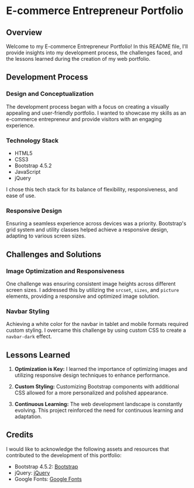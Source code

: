 # E-commerce Entrepreneur Portfolio

## Overview

Welcome to my E-commerce Entrepreneur Portfolio! In this README file, I'll provide insights into my development process, the challenges faced, and the lessons learned during the creation of my web portfolio.

## Development Process

### Design and Conceptualization

The development process began with a focus on creating a visually appealing and user-friendly portfolio. I wanted to showcase my skills as an e-commerce entrepreneur and provide visitors with an engaging experience.

### Technology Stack

- HTML5
- CSS3
- Bootstrap 4.5.2
- JavaScript
- jQuery

I chose this tech stack for its balance of flexibility, responsiveness, and ease of use.

### Responsive Design

Ensuring a seamless experience across devices was a priority. Bootstrap's grid system and utility classes helped achieve a responsive design, adapting to various screen sizes.

## Challenges and Solutions

### Image Optimization and Responsiveness

One challenge was ensuring consistent image heights across different screen sizes. I addressed this by utilizing the `srcset`, `sizes`, and `picture` elements, providing a responsive and optimized image solution.

### Navbar Styling

Achieving a white color for the navbar in tablet and mobile formats required custom styling. I overcame this challenge by using custom CSS to create a `navbar-dark` effect.

## Lessons Learned

1. **Optimization is Key:** I learned the importance of optimizing images and utilizing responsive design techniques to enhance performance.

2. **Custom Styling:** Customizing Bootstrap components with additional CSS allowed for a more personalized and polished appearance.

3. **Continuous Learning:** The web development landscape is constantly evolving. This project reinforced the need for continuous learning and adaptation.

## Credits

I would like to acknowledge the following assets and resources that contributed to the development of this portfolio:

- Bootstrap 4.5.2: [Bootstrap](https://getbootstrap.com/)
- jQuery: [jQuery](https://jquery.com/)
- Google Fonts: [Google Fonts](https://fonts.google.com/)

